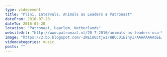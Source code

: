 ```yaml
---
type: videoevent
title: "Plini, Intervals, Animals as Leaders в Patronaat"
dateFrom: 2016-07-20
dateTo: 2016-07-20
location: "Patronaat, Haarlem, Netherlands"
websiteUrl: "http://www.patronaat.nl/20-7-2016/animals-as-leaders-usa-%2b-intervals-can-%2b-plini-aus-"
image: "https://2.bp.blogspot.com/-2NEiU65tjwI/WBCCD1EinyI/AAAAAAAAoEE/l0a4VJe6DBwZgTQlcBucVXJUYI618OHXQCPcB/s1600/dsc02753.picasaweb.jpg"
videocategories: music
posts: ""
---
```

